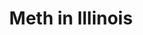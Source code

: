 ---
title: Meth in Illinois
string_date: "Oct. 22, 2013"
clip_url: http://cu-citizenaccess.org/2013/10/22/meth-use-on-the-rise-again-in-illinois/
image_url: /images/thumbnails/2013-10-22-meth.png
image_alt: Meth use on rise in Illinois
deferred_image: true
description: For my master's degree final project, I investigated the ebb and flow of methamphetamine production in Illinois. I wrote the stories and produced the data visualizations and worked with the local NPR and PBS affiliates as they produced follow-up radio and TV pieces. The radio story went on to win the Edward R. Murrow Award for best investigative reporting in a small market (2014).
tools: Google Maps API, JavaScript
---
